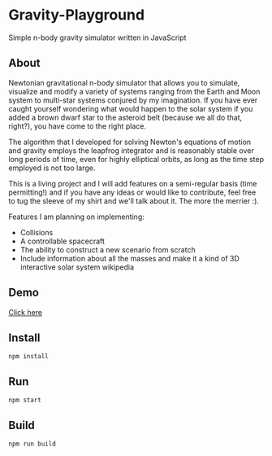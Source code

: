 # Gravity-Playground
Simple n-body gravity simulator written in JavaScript

<h2>About</h2>

Newtonian gravitational n-body simulator that allows you to simulate, visualize and modify a variety of systems ranging from the Earth and Moon system to multi-star systems conjured by my imagination. If you have ever caught yourself wondering what would happen to the solar system if you added a brown dwarf star to the asteroid belt (because we all do that, right?), you have come to the right place. 

The algorithm that I developed for solving Newton's equations of motion and gravity employs the leapfrog integrator and is reasonably stable over long periods of time, even for highly elliptical orbits, as long as the time step employed is not too large. 

This is a living project and I will add features on a semi-regular basis (time permitting!) and if you have any ideas or would like to contribute, feel free to tug the sleeve of my shirt and we'll talk about it. The more the merrier :).

Features I am planning on implementing:

<ul>
  <li>Collisions</li>
  <li>A controllable spacecraft</li>
  <li>The ability to construct a new scenario from scratch</li>
  <li>Include information about all the masses and make it a kind of 3D interactive solar system wikipedia
</ul>

<h2>Demo</h2>

<a href="http://mrhuffman.net/projects/gp">Click here</a>

<h2>Install</h2>

<code>npm install</code>

<h2>Run</h2>

<code>npm start</code>

<h2>Build</h2>

<code>npm run build</code>


